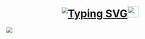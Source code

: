 <h1 align="center"> <a href="https://git.io/typing-svg"><img src="https://readme-typing-svg.demolab.com?font=Fira+Code&size=30&pause=1000&color=ed412c&multiline=true&width=600&lines=Hello there,+👋🏽+this+is+Edwin+Aikins" alt="Typing SVG" /></a><img src="https://emojis.slackmojis.com/emojis/images/1531849430/4246/blob-sunglasses.gif?1531849430" width="30"/></h1>

<p align="left" top="4"><img align="left" src='https://streak-stats.demolab.com/?user=arkoaikins'></p>